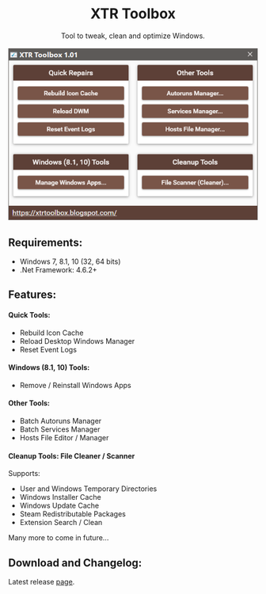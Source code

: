 <h1 align="center">
XTR Toolbox
</h1>
<p align="center">
Tool to tweak, clean and optimize Windows.
<br>
<br>
<img src="XTR_main_screenshot.png">
</p>

## Requirements:
- Windows 7, 8.1, 10 (32, 64 bits)
- .Net Framework: 4.6.2+

## Features:
#### Quick Tools:
- Rebuild Icon Cache
- Reload Desktop Windows Manager
- Reset Event Logs

#### Windows (8.1, 10) Tools:
- Remove / Reinstall Windows Apps

#### Other Tools:
- Batch Autoruns Manager
- Batch Services Manager
- Hosts File Editor / Manager

#### Cleanup Tools: File Cleaner / Scanner 
Supports:
- User and Windows Temporary Directories
- Windows Installer Cache
- Windows Update Cache
- Steam Redistributable Packages
- Extension Search / Clean

Many more to come in future...

## Download and Changelog:
Latest release [page](https://github.com/Zeeex/XTR-Toolbox/releases/latest).
